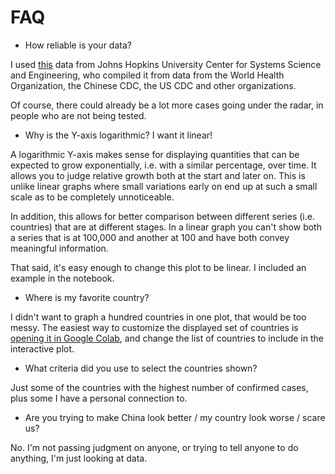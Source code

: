 # FAQ

* How reliable is your data?

I used [this](https://github.com/CSSEGISandData/COVID-19) data from Johns Hopkins University Center for Systems Science and Engineering, who compiled it from data from the World Health Organization, the Chinese CDC, the US CDC and other organizations.

Of course, there could already be a lot more cases going under the radar, in people who are not being tested.

* Why is the Y-axis logarithmic? I want it linear!

A logarithmic Y-axis makes sense for displaying quantities that can be expected to grow exponentially, i.e. with a similar percentage, over time. It allows you to judge relative growth both at the start and later on. This is unlike linear graphs where small variations early on end up at such a small scale as to be completely unnoticeable.

In addition, this allows for better comparison between different series (i.e. countries) that are at different stages. In a linear graph you can't show both a series that is at 100,000 and another at 100 and have both convey meaningful information.

That said, it's easy enough to change this plot to be linear. I included an example in the notebook.

* Where is my favorite country?

I didn't want to graph a hundred countries in one plot, that would be too messy. The easiest way to customize the displayed set of countries is [opening it in Google Colab](https://colab.research.google.com/github/JeroenKools/covid19/blob/master/COVID-19.ipynb), and change the list of countries to include in the interactive plot.

* What criteria did you use to select the countries shown?

Just some of the countries with the highest number of confirmed cases, plus some I have a personal connection to.

* Are you trying to make China look better / my country look worse / scare us?

No. I'm not passing judgment on anyone, or trying to tell anyone to do anything, I'm just looking at data.
